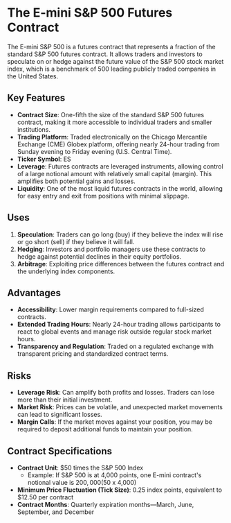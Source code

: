# The E-mini S&P 500 Futures Contract

The E-mini S&P 500 is a futures contract that represents a fraction of the standard S&P 500 futures contract. It allows traders and investors to speculate on or hedge against the future value of the S&P 500 stock market index, which is a benchmark of 500 leading publicly traded companies in the United States.

## Key Features

- **Contract Size**: One-fifth the size of the standard S&P 500 futures contract, making it more accessible to individual traders and smaller institutions.
- **Trading Platform**: Traded electronically on the Chicago Mercantile Exchange (CME) Globex platform, offering nearly 24-hour trading from Sunday evening to Friday evening (U.S. Central Time).
- **Ticker Symbol**: ES
- **Leverage**: Futures contracts are leveraged instruments, allowing control of a large notional amount with relatively small capital (margin). This amplifies both potential gains and losses.
- **Liquidity**: One of the most liquid futures contracts in the world, allowing for easy entry and exit from positions with minimal slippage.

## Uses

1. **Speculation**: Traders can go long (buy) if they believe the index will rise or go short (sell) if they believe it will fall.
2. **Hedging**: Investors and portfolio managers use these contracts to hedge against potential declines in their equity portfolios.
3. **Arbitrage**: Exploiting price differences between the futures contract and the underlying index components.

## Advantages

- **Accessibility**: Lower margin requirements compared to full-sized contracts.
- **Extended Trading Hours**: Nearly 24-hour trading allows participants to react to global events and manage risk outside regular stock market hours.
- **Transparency and Regulation**: Traded on a regulated exchange with transparent pricing and standardized contract terms.

## Risks

- **Leverage Risk**: Can amplify both profits and losses. Traders can lose more than their initial investment.
- **Market Risk**: Prices can be volatile, and unexpected market movements can lead to significant losses.
- **Margin Calls**: If the market moves against your position, you may be required to deposit additional funds to maintain your position.

## Contract Specifications

- **Contract Unit**: $50 times the S&P 500 Index
  - Example: If S&P 500 is at 4,000 points, one E-mini contract's notional value is $200,000 ($50 x 4,000)
- **Minimum Price Fluctuation (Tick Size)**: 0.25 index points, equivalent to $12.50 per contract
- **Contract Months**: Quarterly expiration months—March, June, September, and December
